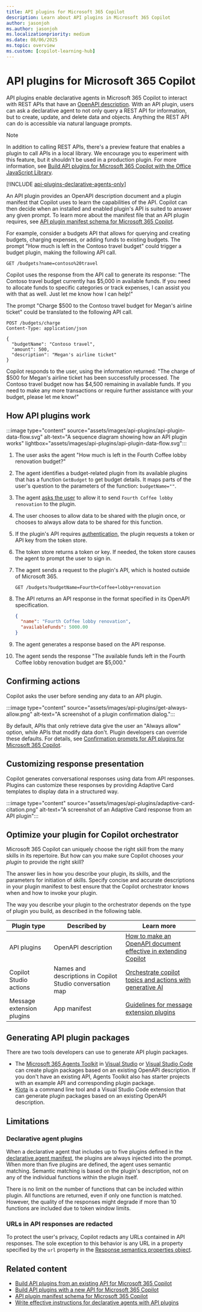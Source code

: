 ```yaml
---
title: API plugins for Microsoft 365 Copilot
description: Learn about API plugins in Microsoft 365 Copilot
author: jasonjoh
ms.author: jasonjoh
ms.localizationpriority: medium
ms.date: 08/06/2025
ms.topic: overview
ms.custom: [copilot-learning-hub]
---
```


# API plugins for Microsoft 365 Copilot

API plugins enable declarative agents in Microsoft 365 Copilot to interact with REST APIs that have an [OpenAPI description](https://www.openapis.org/what-is-openapi). With an API plugin, users can ask a declarative agent to not only query a REST API for information, but to create, update, and delete data and objects. Anything the REST API can do is accessible via natural language prompts.

> [!NOTE]
> In addition to calling REST APIs, there's a preview feature that enables a plugin to call APIs in a local library. We encourage you to experiment with this feature, but it shouldn't be used in a production plugin. For more information, see [Build API plugins for Microsoft 365 Copilot with the Office JavaScript Library](build-api-plugins-local-office-api.md).

[!INCLUDE [api-plugins-declarative-agents-only](includes/api-plugins-declarative-agents-only.md)]

An API plugin provides an OpenAPI description document and a plugin manifest that Copilot uses to learn the capabilities of the API. Copilot can then decide when an installed and enabled plugin's API is suited to answer any given prompt. To learn more about the manifest file that an API plugin requires, see [API plugin manifest schema for Microsoft 365 Copilot](./api-plugin-manifest.md).

For example, consider a budgets API that allows for querying and creating budgets, charging expenses, or adding funds to existing budgets. The prompt "How much is left in the Contoso travel budget" could trigger a budget plugin, making the following API call.

```http
GET /budgets?name=contoso%20travel
```

Copilot uses the response from the API call to generate its response: "The Contoso travel budget currently has $5,000 in available funds. If you need to allocate funds to specific categories or track expenses, I can assist you with that as well. Just let me know how I can help!"

The prompt "Charge $500 to the Contoso travel budget for Megan's airline ticket" could be translated to the following API call.

```http
POST /budgets/charge
Content-Type: application/json

{
  "budgetName": "Contoso travel",
  "amount": 500,
  "description": "Megan's airline ticket"
}
```

Copilot responds to the user, using the information returned: "The charge of $500 for Megan's airline ticket has been successfully processed. The Contoso travel budget now has $4,500 remaining in available funds. If you need to make any more transactions or require further assistance with your budget, please let me know!"

## How API plugins work

:::image type="content" source="assets/images/api-plugins/api-plugin-data-flow.svg" alt-text="A sequence diagram showing how an API plugin works" lightbox="assets/images/api-plugins/api-plugin-data-flow.svg":::

1. The user asks the agent "How much is left in the Fourth Coffee lobby renovation budget?"
1. The agent identifies a budget-related plugin from its available plugins that has a function `GetBudget` to get budget details. It maps parts of the user's question to the parameters of the function: `budgetName=""`.
1. The agent [asks the user](#confirming-actions) to allow it to send `Fourth Coffee lobby renovation` to the plugin.
1. The user chooses to allow data to be shared with the plugin once, or chooses to always allow data to be shared for this function.
1. If the plugin's API requires [authentication](api-plugin-authentication.md), the plugin requests a token or API key from the token store.
1. The token store returns a token or key. If needed, the token store causes the agent to prompt the user to sign in.
1. The agent sends a request to the plugin's API, which is hosted outside of Microsoft 365.

    ```http
    GET /budgets?budgetName=Fourth+Coffee+lobby+renovation
    ```

1. The API returns an API response in the format specified in its OpenAPI specification.

    ```json
    {
      "name": "Fourth Coffee lobby renovation",
      "availableFunds": 5000.00
    }
    ```

1. The agent generates a response based on the API response.
1. The agent sends the response "The available funds left in the Fourth Coffee lobby renovation budget are $5,000."

## Confirming actions

Copilot asks the user before sending any data to an API plugin.

:::image type="content" source="assets/images/api-plugins/get-always-allow.png" alt-text="A screenshot of a plugin confirmation dialog.":::

By default, APIs that only retrieve data give the user an "Always allow" option, while APIs that modify data don't. Plugin developers can override these defaults. For details, see [Confirmation prompts for API plugins for Microsoft 365 Copilot](api-plugin-confirmation-prompts.md).

## Customizing response presentation

Copilot generates conversational responses using data from API responses. Plugins can customize these responses by providing Adaptive Card templates to display data in a structured way.

:::image type="content" source="assets/images/api-plugins/adaptive-card-citation.png" alt-text="A screenshot of an Adaptive Card response from an API plugin":::

## Optimize your plugin for Copilot orchestrator

Microsoft 365 Copilot can uniquely choose the right skill from the many skills in its repertoire. But how can you make sure Copilot chooses _your plugin_ to provide the right skill?

The answer lies in how you describe your plugin, its skills, and the parameters for initiation of skills. Specify concise and accurate descriptions in your plugin manifest to best ensure that the Copilot orchestrator knows when and how to invoke your plugin.

The way you describe your plugin to the orchestrator depends on the type of plugin you build, as described in the following table.

| Plugin type  | Described by | Learn more|
|----------|-----------|------------|
|API plugins |  OpenAPI description | [How to make an OpenAPI document effective in extending Copilot](./openapi-document-guidance.md) |
| Copilot Studio actions | Names and descriptions in Copilot Studio conversation map | [Orchestrate copilot topics and actions with generative AI](/microsoft-copilot-studio/advanced-generative-actions)  |
| Message extension plugins | App manifest   | [Guidelines for message extension plugins](/microsoftteams/platform/messaging-extensions/high-quality-message-extension?context=/microsoft-365-copilot/extensibility/context) |

## Generating API plugin packages

There are two tools developers can use to generate API plugin packages.

- The [Microsoft 365 Agents Toolkit](https://aka.ms/M365AgentsToolkit) in [Visual Studio](https://visualstudio.microsoft.com/) or [Visual Studio Code](https://code.visualstudio.com/) can create plugin packages based on an existing OpenAPI description. If you don't have an existing API, Agents Toolkit also has starter projects with an example API and corresponding plugin package.
- [Kiota](/openapi/kiota/overview) is a command line tool and a Visual Studio Code extension that can generate plugin packages based on an existing OpenAPI description.

## Limitations

### Declarative agent plugins

When a declarative agent that includes up to five plugins defined in the [declarative agent manifest](declarative-agent-manifest-1.5.md), the plugins are always injected into the prompt. When more than five plugins are defined, the agent uses semantic matching. Semantic matching is based on the plugin's description, not on any of the individual functions within the plugin itself.

There is no limit on the number of functions that can be included within  plugin. All functions are returned, even if only one function is matched. However, the quality of the responses might degrade if more than 10 functions are included due to token window limits.

### URLs in API responses are redacted

To protect the user's privacy, Copilot redacts any URLs contained in API responses. The sole exception to this behavior is any URL in a property specified by the `url` property in the [Response semantics properties object](api-plugin-manifest.md#response-semantics-properties-object).

## Related content

- [Build API plugins from an existing API for Microsoft 365 Copilot](build-api-plugins-existing-api.md)
- [Build API plugins with a new API for Microsoft 365 Copilot](build-api-plugins-new-api.md)
- [API plugin manifest schema for Microsoft 365 Copilot](./api-plugin-manifest.md)
- [Write effective instructions for declarative agents with API plugins](instructions-api-plugins.md)
